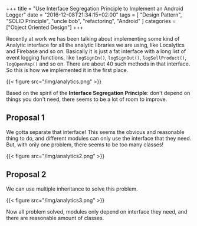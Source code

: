 +++
title = "Use Interface Segregation Principle to Implement an Android Logger"
date = "2016-12-08T21:34:15+02:00"
tags = [ "Design Pattern", "SOLID Principle", "uncle bob", "refactoring", "Android" ]
categories = ["Object Oriented Design"]
+++

Recently at work we has been talking about implementing some kind of Analytic interface for all the analytic libraries we are using, like Localytics and Firebase and so on.
Basically it is just a fat interface with a long list of event logging functions, like `logSignIn()`, `logSignOut()`, `logSellProduct()`, `logOpenMap()` and so on. There are about 40 such methods in that interface. So this is how we implemented it in the first place.

{{< figure src="/img/analytics.png" >}}

Based on the spirit of the **Interface Segregation Principle**: don't depend on things you don't need, there seems to be a lot of room to improve.

## Proposal 1

We gotta separate that interface! This seems the obvious and reasonable thing to do, and different modules can only use the interface that they need. But, with only one problem, there seems to be too many classes!

{{< figure src="/img/analytics2.png" >}}

## Proposal 2

We can use multiple inheritance to solve this problem.

{{< figure src="/img/analytics3.png" >}}

Now all problem solved, modules only depend on interface they need, and there are reasonable amount of classes.
